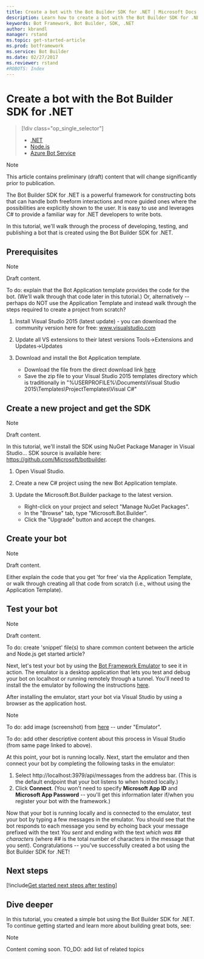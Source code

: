 ```yaml
---
title: Create a bot with the Bot Builder SDK for .NET | Microsoft Docs
description: Learn how to create a bot with the Bot Builder SDK for .NET.
keywords: Bot Framework, Bot Builder, SDK, .NET
author: kbrandl
manager: rstand
ms.topic: get-started-article
ms.prod: botframework
ms.service: Bot Builder
ms.date: 02/27/2017
ms.reviewer: rstand
#ROBOTS: Index
---
```

# Create a bot with the Bot Builder SDK for .NET
> [!div class="op_single_selector"]
> * [.NET](bot-framework-dotnet-getstarted.md)
> * [Node.js](bot-framework-nodejs-getstarted.md)
> * [Azure Bot Service](bot-framework-azure-getstarted.md)
>

> [!NOTE]
> This article contains preliminary (draft) content that 
> will change significantly prior to publication.

The Bot Builder SDK for .NET is a powerful framework for constructing bots that can handle both freeform interactions and more guided ones where the possibilities are explicitly shown to the user. 
It is easy to use and leverages C# to provide a familiar way for .NET developers to write bots.

In this tutorial, we'll walk through the process of developing, testing, and publishing a bot that is created using the Bot Builder SDK for .NET.

## Prerequisites

> [!NOTE]
> Draft content.
> 
> To do: explain that the Bot Application template provides the code for the bot. 
> (We'll walk through that code later in this tutorial.) Or, alternatively -- perhaps do NOT use the 
> Application Template and instead walk through the steps required to create a project from scratch?

1. Install Visual Studio 2015 (latest update) - you can download the community version here for free: www.visualstudio.com

2. Update all VS extensions to their latest versions Tools->Extensions and Updates->Updates

3. Download and install the Bot Application template.

    - Download the file from the direct download link [here](http://aka.ms/bf-bc-vstemplate)
    - Save the zip file to your Visual Studio 2015 templates directory which is traditionally in "%USERPROFILE%\Documents\Visual Studio 2015\Templates\ProjectTemplates\Visual C#\"

## Create a new project and get the SDK

> [!NOTE]
> Draft content.
>  
> In this tutorial, we'll install the SDK using NuGet Package Manager in Visual Studio...
> SDK source is available here: https://github.com/Microsoft/botbuilder. 

1. Open Visual Studio.

2. Create a new C# project using the new Bot Application template. 

3. Update the Microsoft.Bot.Builder package to the latest version.
    -  Right-click on your project and select "Manage NuGet Packages".
    - In the "Browse" tab, type "Microsoft.Bot.Builder".
    - Click the "Upgrade" button and accept the changes.

## Create your bot

> [!NOTE]
> Draft content.
> 
> Either explain the code that you get 'for free' via the Application Template,
> or walk through creating all that code from scratch (i.e., without using the Application Template).

## Test your bot

> [!NOTE]
> Draft content.
> 
> To do: create 'snippet' file(s) to share common content between the article and Node.js get started article?

Next, let's test your bot by using the [Bot Framework Emulator](bot-framework-emulator.md) to see it in action. 
The emulator is a desktop application that lets you test and debug your bot on localhost or running remotely through a tunnel. 
You'll need to install the the emulator by following the instructions [here](bot-framework-emulator.md).

After installing the emulator, start your bot via Visual Studio by using a browser as the application host. 

> [!NOTE]
> To do: add image (screenshot) from [here](https://docs.botframework.com/en-us/csharp/builder/sdkreference/gettingstarted.html) -- under "Emulator".
>
> To do: add other descriptive content about this process in Visual Studio (from same page linked to above).

At this point, your bot is running locally. Next, start the emulator and then connect your bot by completing the following tasks in the emulator:
1. Select http://localhost:3979/api/messages from the address bar. (This is the default endpoint that your bot listens to when hosted locally.)
2. Click **Connect**. (You won't need to specify **Microsoft App ID** and **Microsoft App Password** -- you'll get this information later if/when you register your bot with the framework.)

Now that your bot is running locally and is connected to the emulator, test your bot by typing a few messages in the emulator. 
You should see that the bot responds to each message you send by echoing back your message prefixed with the text *You sent* 
and ending with the text *which was ## characters* (where *##* is the total number of characters in the message that you sent). 
Congratulations -- you've successfully created a bot using the Bot Builder SDK for .NET! 

## Next steps

[!include[Get started next steps after testing](../includes/snippet-getstarted-next-steps.md)]

## Dive deeper
In this tutorial, you created a simple bot using the Bot Builder SDK for .NET. 
To continue getting started and learn more about building great bots, see: 

> [!NOTE]
> Content coming soon. 
> TO_DO: add list of related topics